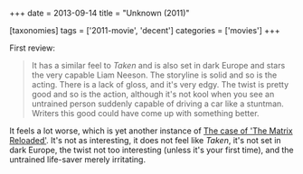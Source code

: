 +++
date = 2013-09-14
title = "Unknown (2011)"

[taxonomies]
tags = ['2011-movie', 'decent']
categories = ['movies']
+++

First review:

> It has a similar feel to *Taken* and is also set in dark Europe and
> stars the very capable Liam Neeson. The storyline is solid and so is
> the acting. There is a lack of gloss, and it\'s very edgy. The twist
> is pretty good and so is the action, although it\'s not kool when you
> see an untrained person suddenly capable of driving a car like a
> stuntman. Writers this good could have come up with something better.

It feels a lot worse, which is yet another instance of [The case of
\'The Matrix Reloaded\']. It\'s not as interesting, it does not feel
like *Taken*, it\'s not set in dark Europe, the twist not too
interesting (unless it\'s your first time), and the untrained life-saver
merely irritating.

  [The case of \'The Matrix Reloaded\']: http://movies.tshepang.net/the-case-of-the-matrix-reloaded
